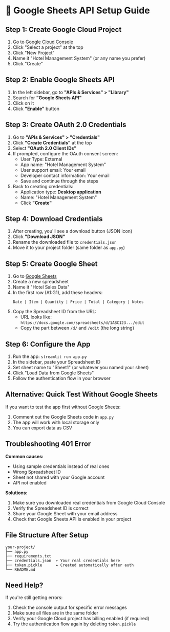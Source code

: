 # 🔐 Google Sheets API Setup Guide

## **Step 1: Create Google Cloud Project**

1. Go to [Google Cloud Console](https://console.cloud.google.com/)
2. Click "Select a project" at the top
3. Click "New Project"
4. Name it "Hotel Management System" (or any name you prefer)
5. Click "Create"

## **Step 2: Enable Google Sheets API**

1. In the left sidebar, go to **"APIs & Services" > "Library"**
2. Search for **"Google Sheets API"**
3. Click on it
4. Click **"Enable"** button

## **Step 3: Create OAuth 2.0 Credentials**

1. Go to **"APIs & Services" > "Credentials"**
2. Click **"Create Credentials"** at the top
3. Select **"OAuth 2.0 Client IDs"**
4. If prompted, configure the OAuth consent screen:
   - User Type: External
   - App name: "Hotel Management System"
   - User support email: Your email
   - Developer contact information: Your email
   - Save and continue through the steps
5. Back to creating credentials:
   - Application type: **Desktop application**
   - Name: "Hotel Management System"
   - Click **"Create"**

## **Step 4: Download Credentials**

1. After creating, you'll see a download button (JSON icon)
2. Click **"Download JSON"**
3. Rename the downloaded file to `credentials.json`
4. Move it to your project folder (same folder as `app.py`)

## **Step 5: Create Google Sheet**

1. Go to [Google Sheets](https://sheets.google.com/)
2. Create a new spreadsheet
3. Name it "Hotel Sales Data"
4. In the first row (A1:G1), add these headers:
   ```
   Date | Item | Quantity | Price | Total | Category | Notes
   ```
5. Copy the Spreadsheet ID from the URL:
   - URL looks like: `https://docs.google.com/spreadsheets/d/1ABC123.../edit`
   - Copy the part between `/d/` and `/edit` (the long string)

## **Step 6: Configure the App**

1. Run the app: `streamlit run app.py`
2. In the sidebar, paste your Spreadsheet ID
3. Set sheet name to "Sheet1" (or whatever you named your sheet)
4. Click "Load Data from Google Sheets"
5. Follow the authentication flow in your browser

## **Alternative: Quick Test Without Google Sheets**

If you want to test the app first without Google Sheets:

1. Comment out the Google Sheets code in `app.py`
2. The app will work with local storage only
3. You can export data as CSV

## **Troubleshooting 401 Error**

**Common causes:**
- Using sample credentials instead of real ones
- Wrong Spreadsheet ID
- Sheet not shared with your Google account
- API not enabled

**Solutions:**
1. Make sure you downloaded real credentials from Google Cloud Console
2. Verify the Spreadsheet ID is correct
3. Share your Google Sheet with your email address
4. Check that Google Sheets API is enabled in your project

## **File Structure After Setup**

```
your-project/
├── app.py
├── requirements.txt
├── credentials.json  ← Your real credentials here
├── token.pickle      ← Created automatically after auth
└── README.md
```

## **Need Help?**

If you're still getting errors:
1. Check the console output for specific error messages
2. Make sure all files are in the same folder
3. Verify your Google Cloud project has billing enabled (if required)
4. Try the authentication flow again by deleting `token.pickle` 